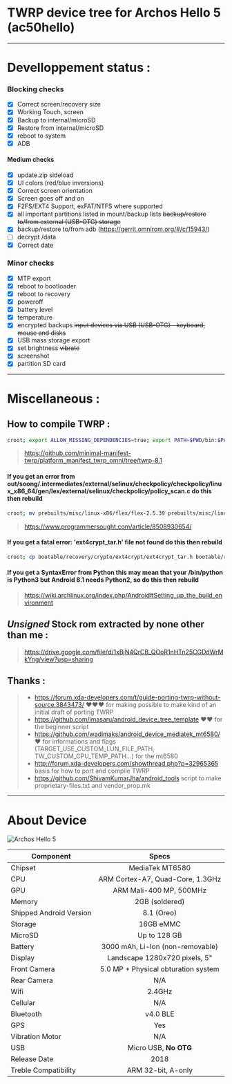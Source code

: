 # TWRP device tree for Archos Hello 5 (ac50hello)

***

# Develloppement status :

### Blocking checks
- [x] Correct screen/recovery size
- [x] Working Touch, screen
- [x] Backup to internal/microSD
- [x] Restore from internal/microSD
- [x] reboot to system
- [x] ADB

#### Medium checks
- [x] update.zip sideload
- [x] UI colors (red/blue inversions)
- [x] Correct screen orientation
- [x] Screen goes off and on
- [x] F2FS/EXT4 Support, exFAT/NTFS where supported
- [x] all important partitions listed in mount/backup lists
 ~~backup/restore to/from external (USB-OTG) storage~~
- [x] backup/restore to/from adb (https://gerrit.omnirom.org/#/c/15943/)
- [ ] decrypt /data
- [x] Correct date

### Minor checks
- [x] MTP export
- [x] reboot to bootloader
- [x] reboot to recovery
- [x] poweroff
- [x] battery level
- [x] temperature
- [x] encrypted backups
 ~~input devices via USB (USB-OTG) - keyboard, mouse and disks~~
- [x] USB mass storage export
- [x] set brightness
 ~~vibrate~~
- [x] screenshot
- [x] partition SD card

***

# Miscellaneous :

## How to compile TWRP :
```bash
croot; export ALLOW_MISSING_DEPENDENCIES=true; export PATH=$PWD/bin:$PATH; source build/envsetup.sh; lunch omni_ac50hello-userdebug; mka clean; mka recoveryimage
```
> <https://github.com/minimal-manifest-twrp/platform_manifest_twrp_omni/tree/twrp-8.1>
#### If you get an error from __out/soong/.intermediates/external/selinux/checkpolicy/checkpolicy/linux_x86_64/gen/lex/external/selinux/checkpolicy/policy_scan.c__ do this then rebuild
```bash
croot; mv prebuilts/misc/linux-x86/flex/flex-2.5.39 prebuilts/misc/linux-x86/flex/flex-2.5.39.old; ln -s /usr/bin/flex prebuilts/misc/linux-x86/flex/flex-2.5.39
```
> <https://www.programmersought.com/article/8508930654/>
#### If you get a __fatal error: 'ext4crypt_tar.h' file not found__ do this then rebuild
```bash
croot; cp bootable/recovery/crypto/ext4crypt/ext4crypt_tar.h bootable/recovery/
```
#### If you get a SyntaxError from Python this may mean that your /bin/python is Python3 but Android 8.1 needs Python2, so do this then rebuild
> <https://wiki.archlinux.org/index.php/Android#Setting_up_the_build_environment>

## ***Unsigned*** Stock rom extracted by none other than me :
> <https://drive.google.com/file/d/1xBjN4QrCB_QOoR1nHTn25CGDdWrMkYng/view?usp=sharing>

## Thanks :
>- <https://forum.xda-developers.com/t/guide-porting-twrp-without-source.3843473/> ❤️❤️❤️ for making possible to make kind of an initial draft of porting TWRP
>- <https://github.com/imasaru/android_device_tree_template> ❤️❤️ for the beginner script
>- <https://github.com/wadimaks/android_device_mediatek_mt6580/> ❤️ for informations and flags (TARGET_USE_CUSTOM_LUN_FILE_PATH, TW_CUSTOM_CPU_TEMP_PATH...) for the mt6580
>- <http://forum.xda-developers.com/showthread.php?p=32965365> basis for how to port and compile TWRP
>- <https://github.com/ShivamKumarJha/android_tools> script to make proprietary-files.txt and vendor_prop.mk

***

# About Device

![Archos Hello 5](https://www.archos.com/img/products/tablets/archos_hello/archos_hello_5/archos_hello_5_intro_bg.jpg "Archos Hello 5 (ac50hello)")

Component | Specs
---|:---:
Chipset | MediaTek MT6580
CPU | ARM Cortex-A7, Quad-Core, 1.3GHz
GPU | ARM Mali-400 MP, 500MHz
Memory  | 2GB (soldered)
Shipped Android Version | 8.1 (Oreo)
Storage | 16GB eMMC
MicroSD | Up to 128 GB
Battery | 3000 mAh, Li-Ion (non-removable)
Display | Landscape 1280x720 pixels, 5"
Front Camera | 5.0 MP + Physical obturation system
Rear Camera  | N/A
Wifi | 2.4GHz
Cellular | N/A
Bluetooth | v4.0 BLE
GPS | Yes
Vibration Motor | N/A
USB | Micro USB, __No OTG__
Release Date | 2018
Treble Compatibility | ARM 32-bit, A-only